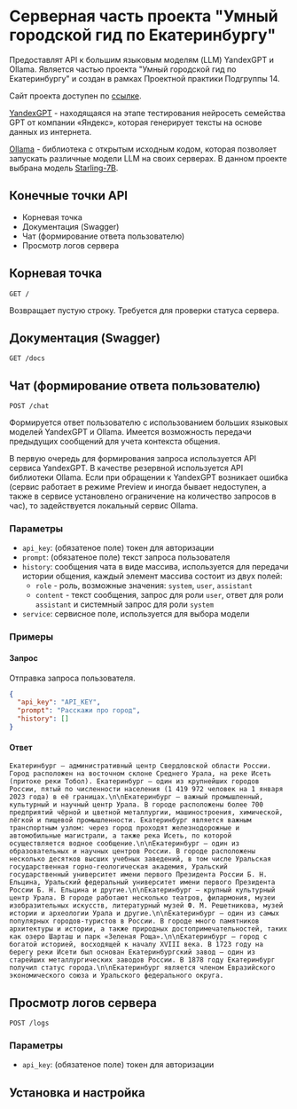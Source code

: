 # Серверная часть проекта "Умный городской гид по Екатеринбургу"

Предоставлят API к большим языковым моделям (LLM) YandexGPT и Ollama. Является частью проекта "Умный городской гид по Екатеринбургу" и создан в рамках Проектной практики Подгруппы 14.

Сайт проекта доступен по [ссылке](https://urfu-iml-2023-14-project-workshop.streamlit.app/).

[YandexGPT](https://cloud.yandex.ru/services/yandexgpt) - находящаяся на этапе тестирования нейросеть семейства GPT от компании «Яндекс», которая генерирует тексты на основе данных из интернета.

[Ollama](https://ollama.ai/) - библиотека с открытым исходным кодом, которая позволяет запускать различные модели LLM на своих серверах. В данном проекте выбрана модель [Starling-7B](https://starling.cs.berkeley.edu/).

## Конечные точки API

- Корневая точка
- Документация (Swagger)
- Чат (формирование ответа пользователю)
- Просмотр логов сервера

## Корневая точка

```shell
GET /
```

Возвращает пустую строку. Требуется для проверки статуса сервера.

## Документация (Swagger)

```shell
GET /docs
```

## Чат (формирование ответа пользователю)

```shell
POST /chat
```

Формируется ответ пользователю с использованием больших языковых моделей YandexGPT и Ollama. Имеется возможность передачи предыдущих сообщений для учета контекста общения.

В первую очередь для формирования запроса используется API сервиса YandexGPT. В качестве резервной используется API библиотеки Ollama. Если при обращении к YandexGPT возникает ошибка (сервис работает в режиме Preview и иногда бывает недоступен, а также в сервисе установлено ограничение на количество запросов в час), то задействуется локальный сервис Ollama.

### Параметры

- `api_key`: (обязатеное поле) токен для авторизации
- `prompt`: (обязатеное поле) текст запроса пользователя
- `history`: сообщения чата в виде массива, используется для передачи истории общения, каждый элемент массива состоит из двух полей:
    * `role` - роль, возможные значения: `system`, `user`, `assistant`
    * `content` - текст сообщения, запрос для роли `user`, ответ для роли `assistant` и системный запрос для роли `system`
- `service`: сервисное поле, используется для выбора модели

### Примеры

#### Запрос

Отправка запроса пользователя.

```json
{
  "api_key": "API_KEY",
  "prompt": "Расскажи про город",
  "history": []
}
```

#### Ответ

```
Екатеринбург — административный центр Свердловской области России. Город расположен на восточном склоне Среднего Урала, на реке Исеть (притоке реки Тобол). Екатеринбург — один из крупнейших городов России, пятый по численности населения (1 419 972 человек на 1 января 2023 года) в её границах.\n\nЕкатеринбург — важный промышленный, культурный и научный центр Урала. В городе расположены более 700 предприятий чёрной и цветной металлургии, машиностроения, химической, лёгкой и пищевой промышленности. Екатеринбург является важным транспортным узлом: через город проходят железнодорожные и автомобильные магистрали, а также река Исеть, по которой осуществляется водное сообщение.\n\nЕкатеринбург — один из образовательных и научных центров России. В городе расположены несколько десятков высших учебных заведений, в том числе Уральская государственная горно-геологическая академия, Уральский государственный университет имени первого Президента России Б. Н. Ельцина, Уральский федеральный университет имени первого Президента России Б. Н. Ельцина и другие.\n\nЕкатеринбург — крупный культурный центр Урала. В городе работают несколько театров, филармония, музеи изобразительных искусств, литературный музей Ф. М. Решетникова, музей истории и археологии Урала и другие.\n\nЕкатеринбург — один из самых популярных городов-туристов в России. В городе много памятников архитектуры и истории, а также природных достопримечательностей, таких как озеро Шарташ и парк «Зеленая Роща».\n\nЕкатеринбург — город с богатой историей, восходящей к началу XVIII века. В 1723 году на берегу реки Исети был основан Екатеринбургский завод — один из старейших металлургических заводов России. В 1878 году Екатеринбург получил статус города.\n\nЕкатеринбург является членом Евразийского экономического союза и Уральского федерального округа.
```

## Просмотр логов сервера

```shell
POST /logs
```

### Параметры

- `api_key`: (обязатеное поле) токен для авторизации

## Установка и настройка

